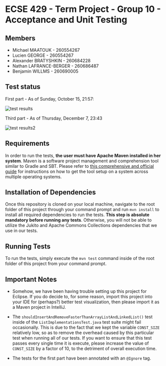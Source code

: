 # ECSE 429 - Term Project - Group 10 - Acceptance and Unit Testing

## Members

* Michael MAATOUK - 260554267
* Lucien GEORGE - 260554267
* Alexander BRATYSHKIN - 260684228
* Nathan LAFRANCE-BERGER - 260686487
* Benjamin WILLMS - 260690005

## Test status

First part - As of Sunday, October 15, 21:57:

![test results](https://i.imgur.com/hXHA08l.png)

Third part - As of Thursday, December 7, 23:43

![test results2](https://i.imgur.com/mTpYvoN.png)

## Requirements

In order to run the tests, **the user must have Apache Maven installed in her
system**. Maven is a software project management and comprehension tool similar
to Gradle and SBT. Please refer to
[this comprehensive and official guide](https://maven.apache.org/install.html)
for instructions on how to get the tool setup on a system across multiple
operating systems.

## Installation of Dependencies

Once this repository is cloned on your local machine, navigate to the root
folder of this project through your command prompt and run `mvn install` to
install all required dependencies to run the tests. **This step is absolute
mandatory before running any tests**. Otherwise, you will not be able to utilize
the Jukito and Apache Commons Collections dependencies that we use in our tests.

## Running Tests

To run the tests, simply execute the `mvn test` command inside of the root
folder of this project from your command prompt.

## Important Notes

* Somehow, we have been having trouble setting up this project for Eclipse. If
  you do decide to, for some reason, import this project into your IDE for
  (perhaps?) better test visualization, then please import it as a Maven project
  in IntelliJ.

* The `shouldInsertAndRemoveFasterThanArrayListAndLinkedList()` test inside of
  the `ListImplementationsTest.java` test suite might fail occasionally. This is
  due to the fact that we kept the variable `CONST_SIZE` relatively low, so as
  to remove the overhead caused by this particular test when running all of our
  tests. If you want to ensure that this test passes every single time it is
  execute, please increase the value of `CONST_SIZE` by a factor of 10, to the
  detriment of overall execution time.

* The tests for the first part have been annotated with an `@Ignore` tag.

